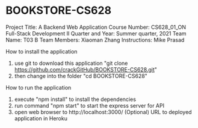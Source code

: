 # BOOKSTORE-CS628
Project Title: A Backend Web Application
Course Number:  CS628_01_ON Full-Stack Development II
Quarter and Year: Summer quarter, 2021
Team Name: T03 B
Team Members: Xiaoman Zhang
Instructions: Mike Prasad

How to install the application
1. use git to download this application "git clone https://github.com/crackGitHub/BOOKSTORE-CS628.git"
2. then change into the folder "cd BOOKSTORE-CS628"

How to run the application
1. execute "npm install" to install the dependencies
2. run command "npm start" to start the express server for API
3. open web browser to  http://localhost:3000/
(Optional) URL to deployed application in Heroku 